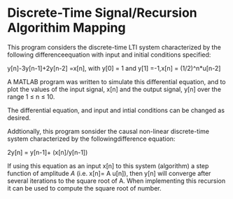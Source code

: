 # Discrete-Time Signal/Recursion Algorithim Mapping

This program considers the discrete-time LTI system characterized by the following differenceequation with input and initial conditions specified:

y[n]-3y[n-1]+2y[n-2] =x[n], with y[0] = 1 and y[1] =-1,x[n] = (1/2)^n*u[n-2]

A MATLAB program was written to simulate this differential equation, and to  plot the values of the input signal, x[n] and the output signal, y[n] over the range 1 ≤ n ≤ 10.

The differential equation, and input and intial conditions can be changed as desired.


Addtionally, this program sonsider the causal non-linear discrete-time system characterized by the followingdifference equation:

2y[n] = y[n-1]+ (x[n]/y[n-1])

If using this equation as an input x[n] to this system (algorithm) a step function of amplitude *A* (i.e. x[n]= A u[n]), then y[n] will converge after several iterations to the square root of A. When implementing this recursion it can be used to compute the square root of number.
